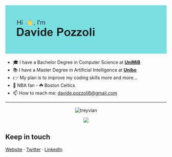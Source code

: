 <img src="header.png">

<!--
**treyvian/treyvian** is a ✨ _special_ ✨ repository because its `README.md` (this file) appears on your GitHub profile.

Here are some ideas to get you started:

- 🔭 I’m currently working on ...
- 🌱 I’m currently learning ...
- 👯 I’m looking to collaborate on ...
- 🤔 I’m looking for help with ...
- 💬 Ask me about ...
- 📫 How to reach me: ...
- 😄 Pronouns: ...
- ⚡ Fun fact: ...
-->

- 🎓 I have a Bachelor Degree in Computer Science at **[UniMiB](https://www.unimib.it/)**
- 📚 I have a Master Degree in Artificial Intelligence at **[Unibo](https://www.unibo.it)**
- 👉 My plan is to improve my coding skills more and more...
- 🏀 NBA fan - ☘️ Boston Celtics
- 📫 How to reach me: davide.pozzoli6@gmail.com

--------------------------------------------------------------------------------------------------------------------------------------
<p align="center">
  <img width="600em" align="center" src="https://github-readme-stats.vercel.app/api?username=treyvian&show_icons=true&locale=en&theme=dark"                alt="treyvian"/>
</p>


<p align="center"> 
  <img width="600em" src="https://github-readme-stats.vercel.app/api/top-langs/?username=treyvian&layout=compact&langs_count=999&include_all_commits=true&hide_progress=true&hide_border=true&theme=dark&hide=">
</p>

## Keep in touch
[Website](https://treyvian.github.io/) · [Twitter](https://twitter.com/davide_pozzoli) · [LinkedIn](https://www.linkedin.com/in/davide-pozzoli-573324219/)

